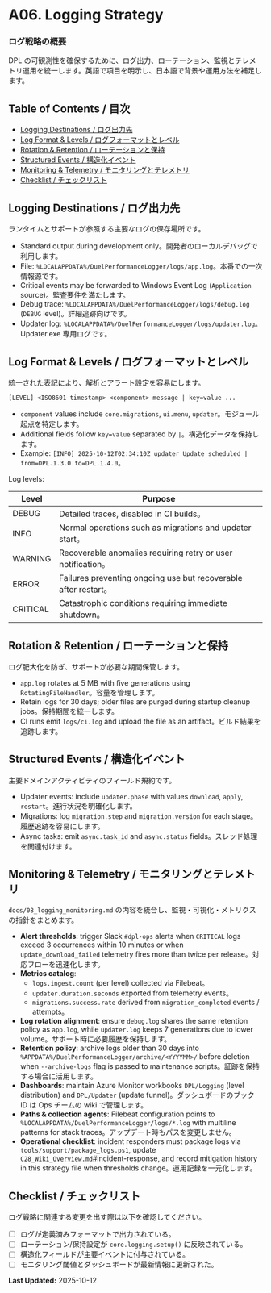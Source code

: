 # A06. Logging Strategy
### ログ戦略の概要
DPL の可観測性を確保するために、ログ出力、ローテーション、監視とテレメトリ運用を統一します。英語で項目を明示し、日本語で背景や運用方法を補足します。

## Table of Contents / 目次
- [Logging Destinations / ログ出力先](#logging-destinations)
- [Log Format & Levels / ログフォーマットとレベル](#log-format-levels)
- [Rotation & Retention / ローテーションと保持](#rotation-retention)
- [Structured Events / 構造化イベント](#structured-events)
- [Monitoring & Telemetry / モニタリングとテレメトリ](#monitoring-telemetry)
- [Checklist / チェックリスト](#logging-checklist)

## <a id="logging-destinations"></a>Logging Destinations / ログ出力先
ランタイムとサポートが参照する主要なログの保存場所です。

- Standard output during development only。開発者のローカルデバッグで利用します。
- File: `%LOCALAPPDATA%/DuelPerformanceLogger/logs/app.log`。本番での一次情報源です。
- Critical events may be forwarded to Windows Event Log (`Application` source)。監査要件を満たします。
- Debug trace: `%LOCALAPPDATA%/DuelPerformanceLogger/logs/debug.log` (`DEBUG` level)。詳細追跡向けです。
- Updater log: `%LOCALAPPDATA%/DuelPerformanceLogger/logs/updater.log`。Updater.exe 専用ログです。

## <a id="log-format-levels"></a>Log Format & Levels / ログフォーマットとレベル
統一された表記により、解析とアラート設定を容易にします。

```
[LEVEL] <ISO8601 timestamp> <component> message | key=value ...
```

- `component` values include `core.migrations`, `ui.menu`, `updater`。モジュール起点を特定します。
- Additional fields follow `key=value` separated by `|`。構造化データを保持します。
- Example: `[INFO] 2025-10-12T02:34:10Z updater Update scheduled | from=DPL.1.3.0 to=DPL.1.4.0`。

Log levels:

| Level | Purpose |
|-------|---------|
| DEBUG | Detailed traces, disabled in CI builds。|
| INFO | Normal operations such as migrations and updater start。|
| WARNING | Recoverable anomalies requiring retry or user notification。|
| ERROR | Failures preventing ongoing use but recoverable after restart。|
| CRITICAL | Catastrophic conditions requiring immediate shutdown。|

## <a id="rotation-retention"></a>Rotation & Retention / ローテーションと保持
ログ肥大化を防ぎ、サポートが必要な期間保管します。

- `app.log` rotates at 5 MB with five generations using `RotatingFileHandler`。容量を管理します。
- Retain logs for 30 days; older files are purged during startup cleanup jobs。保持期間を統一します。
- CI runs emit `logs/ci.log` and upload the file as an artifact。ビルド結果を追跡します。

## <a id="structured-events"></a>Structured Events / 構造化イベント
主要ドメインアクティビティのフィールド規約です。

- Updater events: include `updater.phase` with values `download`, `apply`, `restart`。進行状況を明確化します。
- Migrations: log `migration.step` and `migration.version` for each stage。履歴追跡を容易にします。
- Async tasks: emit `async.task_id` and `async.status` fields。スレッド処理を関連付けます。

## <a id="monitoring-telemetry"></a>Monitoring & Telemetry / モニタリングとテレメトリ
`docs/08_logging_monitoring.md` の内容を統合し、監視・可視化・メトリクスの指針をまとめます。

- **Alert thresholds**: trigger Slack `#dpl-ops` alerts when `CRITICAL` logs exceed 3 occurrences within 10 minutes or when `update_download_failed` telemetry fires more than twice per release。対応フローを迅速化します。
- **Metrics catalog**:
  - `logs.ingest.count` (per level) collected via Filebeat。
  - `updater.duration.seconds` exported from telemetry events。
  - `migrations.success.rate` derived from `migration_completed` events / attempts。
- **Log rotation alignment**: ensure `debug.log` shares the same retention policy as `app.log`, while `updater.log` keeps 7 generations due to lower volume。サポート時に必要履歴を保持します。
- **Retention policy**: archive logs older than 30 days into `%APPDATA%/DuelPerformanceLogger/archive/<YYYYMM>/` before deletion when `--archive-logs` flag is passed to maintenance scripts。証跡を保持する場合に活用します。
- **Dashboards**: maintain Azure Monitor workbooks `DPL/Logging` (level distribution) and `DPL/Updater` (update funnel)。ダッシュボードのブック ID は Ops チームの wiki で管理します。
- **Paths & collection agents**: Filebeat configuration points to `%LOCALAPPDATA%/DuelPerformanceLogger/logs/*.log` with multiline patterns for stack traces。アップデート時もパスを変更しません。
- **Operational checklist**: incident responders must package logs via `tools/support/package_logs.ps1`, update [`C28_Wiki_Overview.md`](C28_Wiki_Overview.md)#incident-response, and record mitigation history in this strategy file when thresholds change。運用記録を一元化します。

## <a id="logging-checklist"></a>Checklist / チェックリスト
ログ戦略に関連する変更を出す際は以下を確認してください。

- [ ] ログが定義済みフォーマットで出力されている。
- [ ] ローテーション/保持設定が `core.logging.setup()` に反映されている。
- [ ] 構造化フィールドが主要イベントに付与されている。
- [ ] モニタリング閾値とダッシュボードが最新情報に更新された。

**Last Updated:** 2025-10-12
